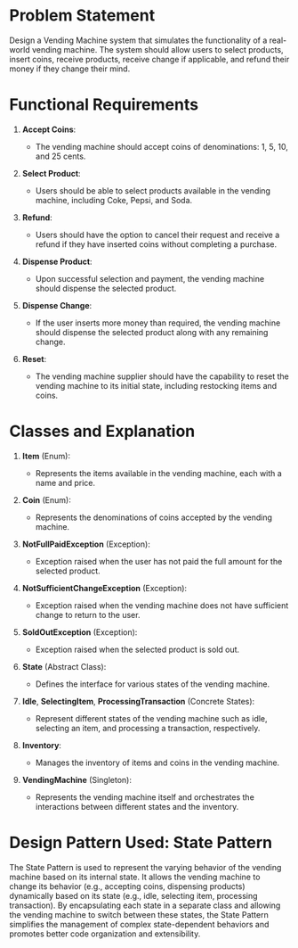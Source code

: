 # Problem Statement

Design a Vending Machine system that simulates the functionality of a real-world vending machine. The system should allow users to select products, insert coins, receive products, receive change if applicable, and refund their money if they change their mind.

# Functional Requirements

1. **Accept Coins**:
   - The vending machine should accept coins of denominations: 1, 5, 10, and 25 cents.

2. **Select Product**:
   - Users should be able to select products available in the vending machine, including Coke, Pepsi, and Soda.

3. **Refund**:
   - Users should have the option to cancel their request and receive a refund if they have inserted coins without completing a purchase.

4. **Dispense Product**:
   - Upon successful selection and payment, the vending machine should dispense the selected product.

5. **Dispense Change**:
   - If the user inserts more money than required, the vending machine should dispense the selected product along with any remaining change.

6. **Reset**:
   - The vending machine supplier should have the capability to reset the vending machine to its initial state, including restocking items and coins.

# Classes and Explanation

1. **Item** (Enum):
   - Represents the items available in the vending machine, each with a name and price.

2. **Coin** (Enum):
   - Represents the denominations of coins accepted by the vending machine.

3. **NotFullPaidException** (Exception):
   - Exception raised when the user has not paid the full amount for the selected product.

4. **NotSufficientChangeException** (Exception):
   - Exception raised when the vending machine does not have sufficient change to return to the user.

5. **SoldOutException** (Exception):
   - Exception raised when the selected product is sold out.

6. **State** (Abstract Class):
   - Defines the interface for various states of the vending machine.

7. **Idle**, **SelectingItem**, **ProcessingTransaction** (Concrete States):
   - Represent different states of the vending machine such as idle, selecting an item, and processing a transaction, respectively.

8. **Inventory**:
   - Manages the inventory of items and coins in the vending machine.

9. **VendingMachine** (Singleton):
   - Represents the vending machine itself and orchestrates the interactions between different states and the inventory.

# Design Pattern Used: State Pattern

The State Pattern is used to represent the varying behavior of the vending machine based on its internal state. It allows the vending machine to change its behavior (e.g., accepting coins, dispensing products) dynamically based on its state (e.g., idle, selecting item, processing transaction). By encapsulating each state in a separate class and allowing the vending machine to switch between these states, the State Pattern simplifies the management of complex state-dependent behaviors and promotes better code organization and extensibility.
